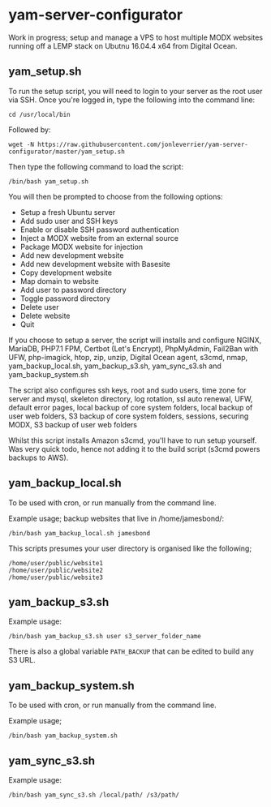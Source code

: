 # yam-server-configurator
Work in progress; setup and manage a VPS to host multiple MODX websites running off a LEMP stack on Ubutnu 16.04.4 x64 from Digital Ocean.

## yam_setup.sh

To run the setup script, you will need to login to your server as the root user via SSH. Once you're logged in, type the following into the command line:

```
cd /usr/local/bin
```
Followed by:

```
wget -N https://raw.githubusercontent.com/jonleverrier/yam-server-configurator/master/yam_setup.sh
```

Then type the following command to load the script:
```
/bin/bash yam_setup.sh
```
You will then be prompted to choose from the following options:
* Setup a fresh Ubuntu server
* Add sudo user and SSH keys
* Enable or disable SSH password authentication
* Inject a MODX website from an external source
* Package MODX website for injection
* Add new development website
* Add new development website with Basesite
* Copy development website
* Map domain to website
* Add user to password directory
* Toggle password directory
* Delete user
* Delete website
* Quit

If you choose to setup a server, the script will installs and configure NGINX, MariaDB, PHP7.1 FPM, Certbot (Let's Encrypt), PhpMyAdmin, Fail2Ban with UFW, php-imagick, htop, zip, unzip, Digital Ocean agent, s3cmd, nmap, yam_backup_local.sh, yam_backup_s3.sh, yam_sync_s3.sh and yam_backup_system.sh

The script also configures ssh keys, root and sudo users, time zone for server and mysql, skeleton directory,
log rotation, ssl auto renewal, UFW, default error pages, local backup of core system folders, local backup of user web folders, S3 backup of core system folders, sessions, securing MODX, S3 backup of user web folders

Whilst this script installs Amazon s3cmd, you'll have to run setup yourself. Was very quick todo, hence not adding it to the build script (s3cmd powers backups to AWS).

## yam_backup_local.sh

To be used with cron, or run manually from the command line.

Example usage; backup websites that live in /home/jamesbond/:
```
/bin/bash yam_backup_local.sh jamesbond
```

This scripts presumes your user directory is organised like the following;
```
/home/user/public/website1
/home/user/public/website2
/home/user/public/website3
```

## yam_backup_s3.sh

Example usage:
```
/bin/bash yam_backup_s3.sh user s3_server_folder_name
```
There is also a global variable `PATH_BACKUP` that can be edited to build any
S3 URL.

## yam_backup_system.sh

To be used with cron, or run manually from the command line.

Example usage;
```
/bin/bash yam_backup_system.sh
```

## yam_sync_s3.sh
Example usage:
```
/bin/bash yam_sync_s3.sh /local/path/ /s3/path/
```

